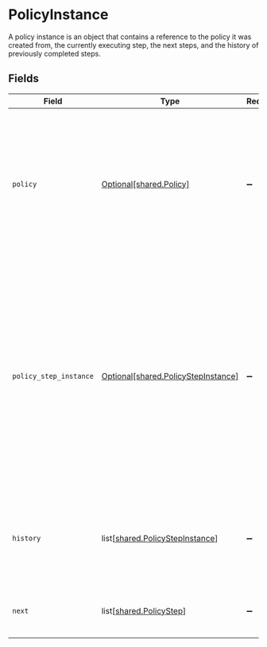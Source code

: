 # PolicyInstance

A policy instance is an object that contains a reference to the policy it was created from, the currently executing step, the next steps, and the history of previously completed steps.


## Fields

| Field                                                                                                                                                                                                                                                                                 | Type                                                                                                                                                                                                                                                                                  | Required                                                                                                                                                                                                                                                                              | Description                                                                                                                                                                                                                                                                           |
| ------------------------------------------------------------------------------------------------------------------------------------------------------------------------------------------------------------------------------------------------------------------------------------- | ------------------------------------------------------------------------------------------------------------------------------------------------------------------------------------------------------------------------------------------------------------------------------------- | ------------------------------------------------------------------------------------------------------------------------------------------------------------------------------------------------------------------------------------------------------------------------------------- | ------------------------------------------------------------------------------------------------------------------------------------------------------------------------------------------------------------------------------------------------------------------------------------- |
| `policy`                                                                                                                                                                                                                                                                              | [Optional[shared.Policy]](undefined/models/shared/policy.md)                                                                                                                                                                                                                          | :heavy_minus_sign:                                                                                                                                                                                                                                                                    | A policy describes the behavior of the ConductorOne system when processing a task. You can describe the type, approvers, fallback behavior, and escalation processes.                                                                                                                 |
| `policy_step_instance`                                                                                                                                                                                                                                                                | [Optional[shared.PolicyStepInstance]](undefined/models/shared/policystepinstance.md)                                                                                                                                                                                                  | :heavy_minus_sign:                                                                                                                                                                                                                                                                    | The policy step instance includes a reference to an instance of a policy step that tracks state and has a unique ID.<br/><br/>This message contains a oneof named instance. Only a single field of the following list may be set at a time:<br/>  - approval<br/>  - provision<br/>  - accept<br/>  - reject<br/> |
| `history`                                                                                                                                                                                                                                                                             | list[[shared.PolicyStepInstance](undefined/models/shared/policystepinstance.md)]                                                                                                                                                                                                      | :heavy_minus_sign:                                                                                                                                                                                                                                                                    | An array of steps that were previously processed by the ticket with their outcomes set, in order.                                                                                                                                                                                     |
| `next`                                                                                                                                                                                                                                                                                | list[[shared.PolicyStep](undefined/models/shared/policystep.md)]                                                                                                                                                                                                                      | :heavy_minus_sign:                                                                                                                                                                                                                                                                    | An array of steps that will be processed by the ticket, in order.                                                                                                                                                                                                                     |